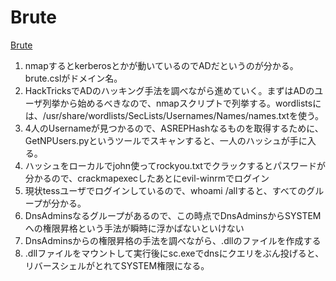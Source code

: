 # Brute
[Brute](https://www.youtube.com/watch?v=dO3UwMbV6-A&list=PLeSXUd883dhjhV4MokruWYQWnhxsCPyUY&index=34)

1. nmapするとkerberosとかが動いているのでADだというのが分かる。brute.cslがドメイン名。
2. HackTricksでADのハッキング手法を調べながら進めていく。まずはADのユーザ列挙から始めるべきなので、nmapスクリプトで列挙する。wordlistsには、/usr/share/wordlists/SecLists/Usernames/Names/names.txtを使う。
3. 4人のUsernameが見つかるので、ASREPHashなるものを取得するために、GetNPUsers.pyというツールでスキャンすると、一人のハッシュが手に入る。
4. ハッシュをローカルでjohn使ってrockyou.txtでクラックするとパスワードが分かるので、crackmapexecしたあとにevil-winrmでログイン
5. 現状tessユーザでログインしているので、whoami /allすると、すべてのグループが分かる。
6. DnsAdminsなるグループがあるので、この時点でDnsAdminsからSYSTEMへの権限昇格という手法が瞬時に浮かばないといけない
7. DnsAdminsからの権限昇格の手法を調べながら、.dllのファイルを作成する
8. .dllファイルをマウントして実行後にsc.exeでdnsにクエリをぶん投げると、リバースシェルがとれてSYSTEM権限になる。